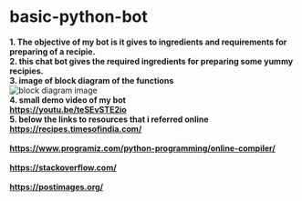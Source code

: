 # basic-python-bot
<b>1. The objective of my bot is it gives to ingredients and requirements for preparing of a recipie.<br></b>
<b>2. this chat bot gives the required ingredients for preparing some yummy recipies.<br></b>
<b> 3. image of block diagram of the functions<br> </b>
![block diagram image](https://i.postimg.cc/DftR13g5/git.jpg)<br>
<b>4. small demo video of my bot<br> https://youtu.be/teSEvSTE2io<br></b>
<b>5. below the links to resources that i referred online<br></b>
<b> https://recipes.timesofindia.com/<br></br>
<b> https://www.programiz.com/python-programming/online-compiler/<br></br>
<b> https://stackoverflow.com/<br></br>
<b> https://postimages.org/<br></br>

